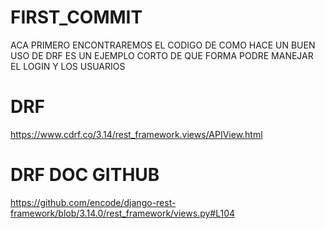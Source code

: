 # FIRST_COMMIT
ACA PRIMERO ENCONTRAREMOS EL CODIGO DE COMO HACE UN BUEN USO DE DRF ES UN EJEMPLO CORTO DE QUE FORMA PODRE MANEJAR EL LOGIN Y LOS USUARIOS
# DRF
https://www.cdrf.co/3.14/rest_framework.views/APIView.html
# DRF DOC GITHUB
https://github.com/encode/django-rest-framework/blob/3.14.0/rest_framework/views.py#L104
